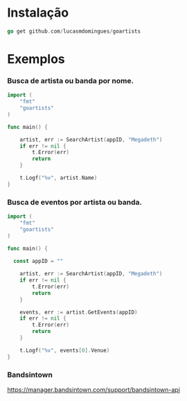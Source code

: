 # Instalação

```go 
go get github.com/lucasmdomingues/goartists
```

# Exemplos

### Busca de artista ou banda por nome.

```go
import (
	"fmt"
	"goartists"
)

func main() {

	artist, err := SearchArtist(appID, "Megadeth")
	if err != nil {
		t.Error(err)
		return
	}

	t.Logf("%v", artist.Name)
}
```

### Busca de eventos por artista ou banda.

```go
import (
	"fmt"
	"goartists"
)

func main() {
  
  const appID = ""

	artist, err := SearchArtist(appID, "Megadeth")
	if err != nil {
		t.Error(err)
		return
	}

	events, err := artist.GetEvents(appID)
	if err != nil {
		t.Error(err)
		return
	}

	t.Logf("%v", events[0].Venue)
}
```
### Bandsintown
https://manager.bandsintown.com/support/bandsintown-api
